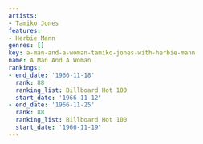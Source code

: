 ```yaml
---
artists:
- Tamiko Jones
features:
- Herbie Mann
genres: []
key: a-man-and-a-woman-tamiko-jones-with-herbie-mann
name: A Man And A Woman
rankings:
- end_date: '1966-11-18'
  rank: 88
  ranking_list: Billboard Hot 100
  start_date: '1966-11-12'
- end_date: '1966-11-25'
  rank: 88
  ranking_list: Billboard Hot 100
  start_date: '1966-11-19'
---
```


